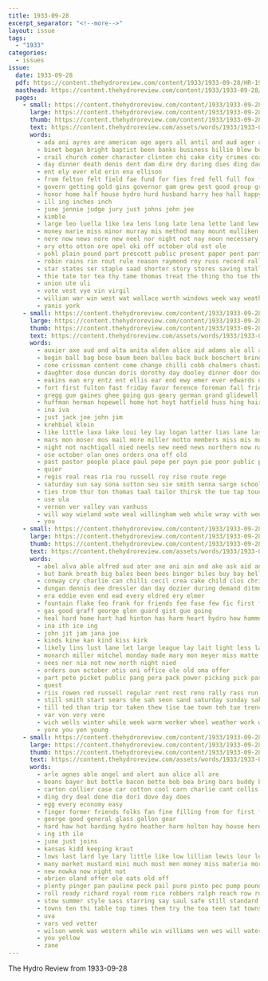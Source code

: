 ```yaml
---
title: 1933-09-28
excerpt_separator: "<!--more-->"
layout: issue
tags:
  - "1933"
categories:
  - issues
issue:
  date: 1933-09-28
  pdf: https://content.thehydroreview.com/content/1933/1933-09-28/HR-1933-09-28.pdf
  masthead: https://content.thehydroreview.com/content/1933/1933-09-28/masthead/HR-1933-09-28.jpg
  pages:
    - small: https://content.thehydroreview.com/content/1933/1933-09-28/small/HR-1933-09-28-01.jpg
      large: https://content.thehydroreview.com/content/1933/1933-09-28/large/HR-1933-09-28-01.jpg
      thumb: https://content.thehydroreview.com/content/1933/1933-09-28/thumbnails/HR-1933-09-28-01.jpg
      text: https://content.thehydroreview.com/assets/words/1933/1933-09-28/HR-1933-09-28-01.txt
      words:
        - ada ani ayres are american age agers all antil and aud ager amos
        - binet began bright baptist been banks business billie blew but bales bills best bow books book bros big bank basket blum back bert
        - crail church comer character clinton chi cake city crimes coats char conto challis coin cobb cotton chamber court county cash class custer caddo credit cable clark
        - day dinner death denis dent dam dire dry during dies ding daughter dane
        - ent ely ever eld erin ena ellison
        - from felton felt field fae fund for fies fred fell full fox fing furnish folks found
        - govern getting gold gins governor gam grew gest good group grand gen garvey
        - honor home half house hydro hurd husband harry hea hall happy hazel hou her halt herr high host howard hour himsel hold harvey had has hung hary
        - ill ing inches inch
        - june jennie judge jury just johns john jee
        - kimble
        - large leo luella like lea lens long late lena lette land lew lev little lilian lonnie letter
        - money marie miss minor murray mis method many mount mulliken mand mer mor more man mason milton music may mos most matter mill
        - nere now news nore new neel nor night not nay noon necessary ning notice
        - ory otto otton ore opel oki off october old ost ole
        - pohl plain pound part prescott public present paper pent pant post page poe per past papa plan picking perce president price
        - robin rains rin rout rule reason raymond roy russ record rally roads richert roles rina revie
        - star states ser staple saad shorter story stores saving stalling stage special smith sous sand seer store six saturday sith stovall singleton sunday such saa storm september second soon sylva side scale speaker soos sorrows sister son schoo
        - thie tate tor tea thy tame thomas treat the thing tho tue then than tex taken tal teh them tran times taylor tay ten truitt trial
        - union ute uli
        - vote vest vye vin virgil
        - willian war win west wat wallace worth windows week way weather william whitley will wind work while with was white weathers well worl willingham welt wedding
        - yanis york
    - small: https://content.thehydroreview.com/content/1933/1933-09-28/small/HR-1933-09-28-02.jpg
      large: https://content.thehydroreview.com/content/1933/1933-09-28/large/HR-1933-09-28-02.jpg
      thumb: https://content.thehydroreview.com/content/1933/1933-09-28/thumbnails/HR-1933-09-28-02.jpg
      text: https://content.thehydroreview.com/assets/words/1933/1933-09-28/HR-1933-09-28-02.txt
      words:
        - auxier axe aud and alta anita alden alice aid adams ale all allis arlie austin are arthur
        - begin ball bag bose baum been ballou back buck boschert bring best better bridgeport but butler becks
        - cone crissman content come change chilli cobb chalmers chastain carl can coffee custer city cade car child
        - daughter dose duncan doris dorothy day dooley dinner door doctor
        - eakins ean ery entz ent ellis ear end ewy emer ever edwards este eason easly
        - fort first fulton fast friday favor ference foreman fall friends few fay frank fain for
        - gregg gue gaines ghee going gus geary german grand glidewell given grain gon gear
        - huffman herman hopewell home hot hoyt hatfield huss hing hair holt her hank herndon hil han hydro hart has house
        - ina iva
        - just jack joe john jim
        - krehbiel klein
        - like little laxa lake loui ley lay logan latter lias lane last liaw learned left
        - mars mon moser mos mail more miller motto members miss mis murdock morris moorewood mor mild mule
        - night not nachtigall nied neels new need news northern now nate nowka noon needs ning
        - ose october olan ones orders ona off old
        - past pastor people place paul pepe per payn pie poor public pearl perfect pet
        - quier
        - regis real reas ria rou russell roy rise route rege
        - saturday sun say sona sutton seu sie smith senna sarge school skill sund short service selling sister suter september sunday spies sick stole soon suit staples seed south state sundy
        - ties trom thur ton thomas taal tailor thirsk the tue tap touch thal try
        - use ula
        - vernon ver valley van vanhuss
        - will way wieland wate weal willingham web while wray with week weathers was wit welcome weeks wal whit wan wilson wilt williams why
        - you
    - small: https://content.thehydroreview.com/content/1933/1933-09-28/small/HR-1933-09-28-03.jpg
      large: https://content.thehydroreview.com/content/1933/1933-09-28/large/HR-1933-09-28-03.jpg
      thumb: https://content.thehydroreview.com/content/1933/1933-09-28/thumbnails/HR-1933-09-28-03.jpg
      text: https://content.thehydroreview.com/assets/words/1933/1933-09-28/HR-1933-09-28-03.txt
      words:
        - abel alva able alfred aud ater ane ani ain and ake ask aid antes auxier amin are all agent ade annie
        - but bank breath big bales been bees binger biles buy bay bell bride bro blow brought beery born best beter bayer bold business boy bene bost
        - conway cry charlie can chilli cecil crea cake child clos chris care cee colony cat cho company conte childs city cotton cece channell calle carney clinton
        - dungan dennis dee dressler dan day dozier during demand ditmore delbert dolph daughter del does doi dinner doy
        - era eddie even end ead every eldred ery elmer
        - fountain flake feo frank for friends fee fase few fic first fait friday ferris from far
        - gas good graff george glen guard gist gue going
        - heal hard home hart had hinton has harm heart hydro how hammer herman herp herndon harris henke high her hot hor hee hai hey hink henry hes
        - ina ith ice ing
        - john jit jam jana joe
        - kinds kine kan kind kiss kirk
        - likely lins lust lane let large league lay lait light less laughing life loss look leslie long lee land lot
        - monarch miller mitchel monday made mary mon meyer miss matte meals man monte mcalester messier marie mee
        - nees ner nia not new north night nied
        - orders oun october otis oni office ole old oma offer
        - part pete picket public pang pera pack power picking pick past plate perry poo pillars panes place price
        - quest
        - riis rowen red russell regular rent rest reno rally rass run roberson rohl ruhl rufus record real rage ridge rio
        - still smith start sears she sah seon sand saturday sunday saki south sonday sad sevier seven such severe standard short sells side sister sea shower supply service savage surface scott september sou state spies stratford sant small seis sale sunny sun senna smet sees school
        - till ted than trip tor taken thew tise tae town teh tue trench tam tes tina the tees tap too thie temple
        - var von very vere
        - wich wells winter while week warm worker wheel weather work warren went with wil worley weeks wallace wilson win will window was watts wort wee weal wilbur want well west wady williams warning
        - yore you yen young
    - small: https://content.thehydroreview.com/content/1933/1933-09-28/small/HR-1933-09-28-04.jpg
      large: https://content.thehydroreview.com/content/1933/1933-09-28/large/HR-1933-09-28-04.jpg
      thumb: https://content.thehydroreview.com/content/1933/1933-09-28/thumbnails/HR-1933-09-28-04.jpg
      text: https://content.thehydroreview.com/assets/words/1933/1933-09-28/HR-1933-09-28-04.txt
      words:
        - arle agnes able angel and alert aun alice all are
        - beans bayer but bottle bacon bette bob bea bring bars buddy bulk better bao brady ban buys bank broom
        - carton collier case car cotton cool carn charlie cant collis clark cor choice comes cream cash come corn chang coffee cap cains chase chance chelf class
        - ding dry deal done die dori dove day does
        - egg every economy easy
        - finger former friends folks fan fine filling from for first friday far fund few forget
        - george good general glass gallon gear
        - hard haw hot harding hydro heather harm holton hay house heres heart howe head handle held her hera hays harvey
        - ing ith ile
        - june just joins
        - kansas kidd keeping kraut
        - lows last lard lye lary little like low lillian lewis lour lesso land look light laughing large lear late
        - many market mustard mini much most men money miss materia more mond mars made mile milk magnolia
        - new nowka now night not
        - obrien oland offer ole oats old off
        - plenty pinger pan pauline peck pail pure pinto pec pump pound park pea powder peaches peo per pick pour pounds place pho pitts pork price
        - roll ready richard royal room rice robbers ralph reach row rough ruby roost real red
        - stow summer style sass starring say saul safe still standard school station sine season starts sister sever store salt sleep sharp senior sugar saturday soap sale squirrel square sei start said see sal sanborn seem sun
        - towns ten thi table top times them try the toa teen tat townsend tree take than then ting
        - uva
        - vars ved vetter
        - wilson week was western while win williams wen wes will water with warner well why wells white
        - you yellow
        - zane
---
```


The Hydro Review from 1933-09-28

<!--more-->

